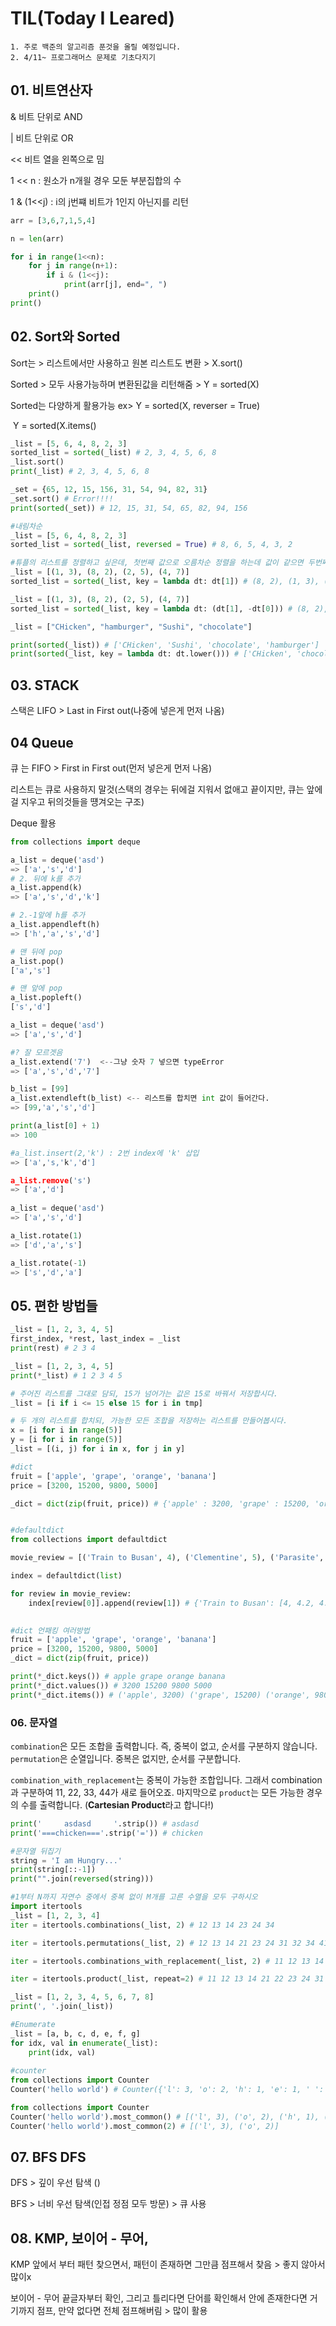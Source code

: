 # TIL(Today I Leared)

 	1. 주로 백준의 알고리즘 푼것을 올릴 예정입니다.
 	2. 4/11~ 프로그래머스 문제로 기초다지기

## 01. 비트연산자

& 비트 단위로 AND

| 비트 단위로 OR

<< 비트 열을 왼쪽으로 밈

1 << n : 원소가 n개읠 경우 모둔 부분집합의 수

1 & (1<<j) : i의 j번쨰 비트가 1인지 아닌지를 리턴

```python
arr = [3,6,7,1,5,4]

n = len(arr)

for i in range(1<<n):
    for j in range(n+1):
        if i & (1<<j):
            print(arr[j], end=", ")
    print()
print()


```

## 02. Sort와 Sorted

Sort는 > 리스트에서만 사용하고 원본 리스트도 변환  > X.sort()

Sorted > 모두 사용가능하며 변환된값을 리턴해줌 > Y = sorted(X)

Sorted는 다양하게 활용가능 ex> Y = sorted(X, reverser = True)

​														Y = sorted(X.items()

```python
_list = [5, 6, 4, 8, 2, 3]
sorted_list = sorted(_list) # 2, 3, 4, 5, 6, 8
_list.sort()
print(_list) # 2, 3, 4, 5, 6, 8

_set = {65, 12, 15, 156, 31, 54, 94, 82, 31}
_set.sort() # Error!!!!
print(sorted(_set)) # 12, 15, 31, 54, 65, 82, 94, 156

#내림차순
_list = [5, 6, 4, 8, 2, 3]
sorted_list = sorted(_list, reversed = True) # 8, 6, 5, 4, 3, 2

#튜플의 리스트를 정렬하고 싶은데, 첫번째 값으로 오름차순 정렬을 하는데 값이 같으면 두번째 값으로 내림차순 정렬하고 싶어...
_list = [(1, 3), (8, 2), (2, 5), (4, 7)]
sorted_list = sorted(_list, key = lambda dt: dt[1]) # (8, 2), (1, 3), (2, 5), (4, 7)

_list = [(1, 3), (8, 2), (2, 5), (4, 7)]
sorted_list = sorted(_list, key = lambda dt: (dt[1], -dt[0])) # (8, 2), (1, 3), (2, 5), (4, 7)

_list = ["CHicken", "hamburger", "Sushi", "chocolate"]

print(sorted(_list)) # ['CHicken', 'Sushi', 'chocolate', 'hamburger']
print(sorted(_list, key = lambda dt: dt.lower())) # ['CHicken', 'chocolate', 'hamburger', 'Sushi']
```



## 03. STACK

스택은 LIFO > Last in First out(나중에 넣은게 먼저 나옴)

## 04 Queue

큐 는 FIFO > First in First out(먼저 넣은게 먼저 나옴)

리스트는 큐로 사용하지 말것(스택의 경우는 뒤에걸 지워서 없애고 끝이지만, 큐는 앞에걸 지우고 뒤의것들을 떙겨오는 구조)

Deque 활용

```python
from collections import deque

a_list = deque('asd')
=> ['a','s','d']
# 2. 뒤에 k를 추가
a_list.append(k)
=> ['a','s','d','k']

# 2.-1앞에 h를 추가
a_list.appendleft(h)
=> ['h','a','s','d']

# 맨 뒤에 pop
a_list.pop()
['a','s']

# 맨 앞에 pop
a_list.popleft()
['s','d']

a_list = deque('asd')
=> ['a','s','d']

#? 잘 모르겟음
a_list.extend('7')  <--그냥 숫자 7 넣으면 typeError
=> ['a','s','d','7']

b_list = [99]
a_list.extendleft(b_list) <-- 리스트를 합치면 int 값이 들어간다.
=> [99,'a','s','d']

print(a_list[0] + 1)
=> 100

#a_list.insert(2,'k') : 2번 index에 'k' 삽입
=> ['a','s,'k','d']

a_list.remove('s') 
=> ['a','d']
    
a_list = deque('asd')
=> ['a','s','d']

a_list.rotate(1)
=> ['d','a','s']

a_list.rotate(-1)
=> ['s','d','a']
```



## 05. 편한 방법들

```python
_list = [1, 2, 3, 4, 5]
first_index, *rest, last_index = _list
print(rest) # 2 3 4

_list = [1, 2, 3, 4, 5]
print(*_list) # 1 2 3 4 5

# 주어진 리스트를 그대로 담되, 15가 넘어가는 값은 15로 바꿔서 저장합시다.
_list = [i if i <= 15 else 15 for i in tmp]

# 두 개의 리스트를 합치되, 가능한 모든 조합을 저장하는 리스트를 만들어봅시다.
x = [i for i in range(5)]
y = [i for i in range(5)]
_list = [(i, j) for i in x, for j in y]

#dict
fruit = ['apple', 'grape', 'orange', 'banana']
price = [3200, 15200, 9800, 5000]

_dict = dict(zip(fruit, price)) # {'apple' : 3200, 'grape' : 15200, 'orange' : 9000, 'banana' : 5000}


#defaultdict
from collections import defaultdict

movie_review = [('Train to Busan', 4), ('Clementine', 5), ('Parasite', 4.5), ('Train to Busan', 4.2), ('Train to Busan', 4.5), ('Clementine', 5)]

index = defaultdict(list)

for review in movie_review:
    index[review[0]].append(review[1]) # {'Train to Busan': [4, 4.2, 4.5], 'Clementine': [5, 5], 'Parasite': [4.5]}
    

#dict 언패킹 여러방법
fruit = ['apple', 'grape', 'orange', 'banana']
price = [3200, 15200, 9800, 5000]
_dict = dict(zip(fruit, price))

print(*_dict.keys()) # apple grape orange banana
print(*_dict.values()) # 3200 15200 9800 5000
print(*_dict.items()) # ('apple', 3200) ('grape', 15200) ('orange', 9800) ('banana', 5000)
```

### 06. 문자열

`combination`은 모든 조합을 출력합니다. 즉, 중복이 없고, 순서를 구분하지 않습니다. `permutation`은 순열입니다. 중복은 없지만, 순서를 구분합니다.

`combination_with_replacement`는 중복이 가능한 조합입니다. 그래서 combination과 구분하여 11, 22, 33, 44가 새로 들어오죠. 마지막으로 `product`는 모든 가능한 경우의 수를 출력합니다. (**Cartesian Product**라고 합니다!)

```python
print('     asdasd     '.strip()) # asdasd
print('===chicken==='.strip('=')) # chicken

#문자열 뒤집기
string = 'I am Hungry...'
print(string[::-1])
print("".join(reversed(string)))

#1부터 N까지 자연수 중에서 중복 없이 M개를 고른 수열을 모두 구하시오
import itertools
_list = [1, 2, 3, 4]
iter = itertools.combinations(_list, 2) # 12 13 14 23 24 34

iter = itertools.permutations(_list, 2) # 12 13 14 21 23 24 31 32 34 41 42 43

iter = itertools.combinations_with_replacement(_list, 2) # 11 12 13 14 22 23 24 33 34 44

iter = itertools.product(_list, repeat=2) # 11 12 13 14 21 22 23 24 31 32 33 34 41 42 43 44

_list = [1, 2, 3, 4, 5, 6, 7, 8]
print(', '.join(_list))

#Enumerate
_list = [a, b, c, d, e, f, g]
for idx, val in enumerate(_list):
    print(idx, val)
    
#counter 
from collections import Counter
Counter('hello world') # Counter({'l': 3, 'o': 2, 'h': 1, 'e': 1, ' ': 1, 'w': 1, 'r': 1, 'd': 1})

from collections import Counter
Counter('hello world').most_common() # [('l', 3), ('o', 2), ('h', 1), ('e', 1), (' ', 1), ('w', 1), ('r', 1), ('d', 1)]
Counter('hello world').most_common(2) # [('l', 3), ('o', 2)]
```

## 07. BFS DFS

DFS > 깊이 우선 탐색 ()

BFS > 너비 우선 탐색(인접 정점 모두 방문) > 큐 사용

## 08. KMP, 보이어 - 무어, 

KMP 앞에서 부터 패턴 찾으면서, 패턴이 존재하면 그만큼 점프해서 찾음 > 좋지 않아서 많이x

보이어 - 무어 끝글자부터 확인, 그리고 틀리다면 단어를 확인해서 안에 존재한다면 거기까지 점프, 만약 없다면 전체 점프해버림 > 많이 활용

